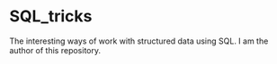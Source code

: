 # SQL_tricks
The interesting ways of work with structured data using SQL.
I am the author of this repository.
